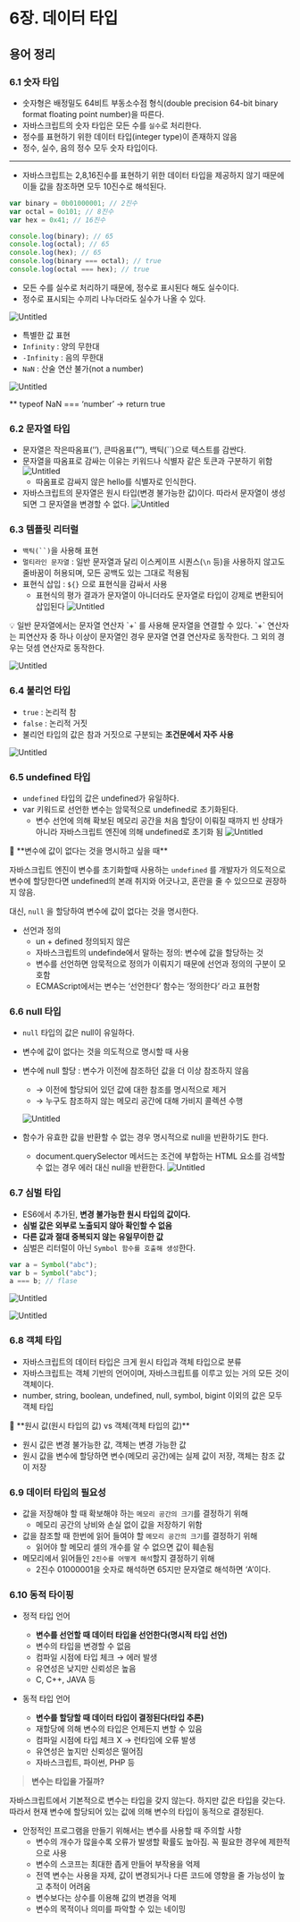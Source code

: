 # 6장. 데이터 타입

## 용어 정리

### 6.1 숫자 타입

- 숫자형은 배정밀도 64비트 부동소수점 형식(double precision 64-bit binary format floating point number)을 따른다.
- 자바스크립트의 숫자 타입은 모든 수를 `실수`로 처리한다.
- 정수를 표현하기 위한 데이터 타입(integer type)이 존재하지 않음
- 정수, 실수, 음의 정수 모두 숫자 타입이다.

---

- 자바스크립트는 2,8,16진수를 표현하기 위한 데이터 타입을 제공하지 않기 때문에 이들 값을 참조하면 모두 10진수로 해석된다.

```jsx
var binary = 0b01000001; // 2진수
var octal = 0o101; // 8진수
var hex = 0x41; // 16진수

console.log(binary); // 65
console.log(octal); // 65
console.log(hex); // 65
console.log(binary === octal); // true
console.log(octal === hex); // true
```

- 모든 수를 실수로 처리하기 때문에, 정수로 표시된다 해도 실수이다.
- 정수로 표시되는 수끼리 나누더라도 실수가 나올 수 있다.

![Untitled](https://github.com/gyulls2/Js-deep-dive/blob/main/06.%EB%8D%B0%EC%9D%B4%ED%84%B0%ED%83%80%EC%9E%85/images/Untitled.png?raw=true)

- 특별한 값 표현
- `Infinity` : 양의 무한대
- `-Infinity` : 음의 무한대
- `NaN` : 산술 연산 불가(not a number)

![Untitled](https://github.com/gyulls2/Js-deep-dive/blob/main/06.%EB%8D%B0%EC%9D%B4%ED%84%B0%ED%83%80%EC%9E%85/images/Untitled%201.png?raw=true)

\*\* typeof NaN === ‘number’ → return true

### 6.2 문자열 타입

- 문자열은 작은따옴표(’’), 큰따옴표(””), 백틱(``)으로 텍스트를 감싼다.
- 문자열을 따옴표로 감싸는 이유는 키워드나 식별자 같은 토큰과 구분하기 위함
  ![Untitled](https://github.com/gyulls2/Js-deep-dive/blob/main/06.%EB%8D%B0%EC%9D%B4%ED%84%B0%ED%83%80%EC%9E%85/images/Untitled%202.png?raw=true)
  - 따옴표로 감싸지 않은 hello를 식별자로 인식한다.
- 자바스크립트의 문자열은 원시 타입(변경 불가능한 값)이다. 따라서 문자열이 생성되면 그 문자열을 변경할 수 없다.
  ![Untitled](https://github.com/gyulls2/Js-deep-dive/blob/main/06.%EB%8D%B0%EC%9D%B4%ED%84%B0%ED%83%80%EC%9E%85/images/Untitled%203.png?raw=true)

### 6.3 템플릿 리터럴

- ` 백틱(``) `을 사용해 표현
- `멀티라인 문자열` : 일반 문자열과 달리 이스케이프 시퀀스(`\n` 등)을 사용하지 않고도 줄바꿈이 허용되며, 모든 공백도 있는 그대로 적용됨
- 표현식 삽입 : `${}` 으로 표현식을 감싸서 사용
  - 표현식의 평가 결과가 문자열이 아니더라도 문자열로 타입이 강제로 변환되어 삽입된다
    ![Untitled](https://github.com/gyulls2/Js-deep-dive/blob/main/06.%EB%8D%B0%EC%9D%B4%ED%84%B0%ED%83%80%EC%9E%85/images/Untitled%204.png?raw=true)

<aside>
💡 일반 문자열에서는 문자열 연산자 `+` 를 사용해 문자열을 연결할 수 있다.
`+` 연산자는 피연산자 중 하나 이상이 문자열인 경우 문자열 연결 연산자로 동작한다. 그 외의 경우는 덧셈 연산자로 동작한다.

![Untitled](https://github.com/gyulls2/Js-deep-dive/blob/main/06.%EB%8D%B0%EC%9D%B4%ED%84%B0%ED%83%80%EC%9E%85/images/Untitled%205.png?raw=true)

</aside>

### 6.4 불리언 타입

- `true` : 논리적 참
- `false` : 논리적 거짓
- 불리언 타입의 값은 참과 거짓으로 구분되는 **조건문에서 자주 사용**

![Untitled](https://github.com/gyulls2/Js-deep-dive/blob/main/06.%EB%8D%B0%EC%9D%B4%ED%84%B0%ED%83%80%EC%9E%85/images/Untitled%206.png?raw=true)

### 6.5 undefined 타입

- `undefined` 타입의 값은 undefined가 유일하다.
- var 키워드로 선언한 변수는 암묵적으로 undefined로 초기화된다.
  - 변수 선언에 의해 확보된 메모리 공간을 처음 할당이 이뤄질 때까지 빈 상태가 아니라 자바스크립트 엔진에 의해 undefined로 초기화 됨
    ![Untitled](https://github.com/gyulls2/Js-deep-dive/blob/main/06.%EB%8D%B0%EC%9D%B4%ED%84%B0%ED%83%80%EC%9E%85/images/Untitled%207.png?raw=true)

<aside>
🧐 **변수에 값이 없다는 것을 명시하고 싶을 때**

자바스크립트 엔진이 변수를 초기화할때 사용하는 `undefined` 를 개발자가 의도적으로 변수에 할당한다면 undefined의 본래 취지와 어긋나고, 혼란을 줄 수 있으므로 권장하지 않음.

대신, `null` 을 할당하여 변수에 값이 없다는 것을 명시한다.

</aside>

- 선언과 정의
  - un + defined 정의되지 않은
  - 자바스크립트의 undefinde에서 말하는 정의: 변수에 값을 할당하는 것
  - 변수를 선언하면 암묵적으로 정의가 이뤄지기 때문에 선언과 정의의 구분이 모호함
  - ECMAScript에서는 변수는 ‘선언한다’ 함수는 ‘정의한다’ 라고 표현함

### 6.6 null 타입

- `null` 타입의 값은 null이 유일하다.
- 변수에 값이 없다는 것을 의도적으로 명시할 때 사용
- 변수에 null 할당 : 변수가 이전에 참조하던 값을 더 이상 참조하지 않음

  - → 이전에 할당되어 있던 값에 대한 참조를 명시적으로 제거
  - → 누구도 참조하지 않는 메모리 공간에 대해 가비지 콜렉션 수행

  ![Untitled](https://github.com/gyulls2/Js-deep-dive/blob/main/06.%EB%8D%B0%EC%9D%B4%ED%84%B0%ED%83%80%EC%9E%85/images/Untitled%208.png?raw=true)

- 함수가 유효한 값을 반환할 수 없는 경우 명시적으로 null을 반환하기도 한다.
  - document.querySelector 메서드는 조건에 부합하는 HTML 요소를 검색할 수 없는 경우 에러 대신 null을 반환한다.
    ![Untitled](https://github.com/gyulls2/Js-deep-dive/blob/main/06.%EB%8D%B0%EC%9D%B4%ED%84%B0%ED%83%80%EC%9E%85/images/Untitled%209.png?raw=true)

### 6.7 심벌 타입

- ES6에서 추가된, **변경 불가능한 원시 타입의 값이다.**
- **심벌 값은 외부로 노출되지 않아 확인할 수 없음**
- **다른 값과 절대 중복되지 않는 유일무이한 값**
- 심벌은 리터럴이 아닌 `Symbol 함수를 호출해 생성`한다.

```jsx
var a = Symbol("abc");
var b = Symbol("abc");
a === b; // flase
```

![Untitled](https://github.com/gyulls2/Js-deep-dive/blob/main/06.%EB%8D%B0%EC%9D%B4%ED%84%B0%ED%83%80%EC%9E%85/images/Untitled%2010.png?raw=true)

![Untitled](https://github.com/gyulls2/Js-deep-dive/blob/main/06.%EB%8D%B0%EC%9D%B4%ED%84%B0%ED%83%80%EC%9E%85/images/Untitled%2011.png?raw=true)

### 6.8 객체 타입

- 자바스크립트의 데이터 타입은 크게 원시 타입과 객체 타입으로 분류
- 자바스크립트는 객체 기반의 언어이며, 자바스크립트를 이루고 있는 거의 모든 것이 객체이다.
- number, string, boolean, undefined, null, symbol, bigint 이외의 값은 모두 객체 타입

<aside>
🧐 **원시 값(원시 타입의 값) vs 객체(객체 타입의 값)**

- 원시 값은 변경 불가능한 값, 객체는 변경 가능한 값
- 원시 값을 변수에 할당하면 변수(메모리 공간)에는 실제 값이 저장, 객체는 참조 값이 저장

</aside>

### 6.9 데이터 타입의 필요성

- 값을 저장해야 할 때 확보해야 하는 `메모리 공간의 크기`를 결정하기 위해
  - 메모리 공간의 낭비와 손실 없이 값을 저장하기 위함
- 값을 참조할 때 한번에 읽어 들여야 할 `메모리 공간의 크기`를 결정하기 위해
  - 읽어야 할 메모리 셀의 개수를 알 수 없으면 값이 훼손됨
- 메모리에서 읽어들인 `2진수를 어떻게 해석`할지 결정하기 위해
  - 2진수 01000001을 숫자로 해석하면 65지만 문자열로 해석하면 ‘A’이다.

### 6.10 동적 타이핑

- 정적 타입 언어

  - **변수를 선언할 때 데이터 타입을 선언한다(명시적 타입 선언)**
  - 변수의 타입을 변경할 수 없음
  - 컴파일 시점에 타입 체크 → 에러 발생
  - 유연성은 낮지만 신뢰성은 높음
  - C, C++, JAVA 등

- 동적 타입 언어
  - **변수를 할당할 때 데이터 타입이 결정된다(타입 추론)**
  - 재할당에 의해 변수의 타입은 언제든지 변할 수 있음
  - 컴파일 시점에 타입 체크 X → 런타임에 오류 발생
  - 유연성은 높지만 신뢰성은 떨어짐
  - 자바스크립트, 파이썬, PHP 등

> **변수는 타입을 가질까?**

자바스크립트에서 기본적으로 변수는 타입을 갖지 않는다.
하지만 값은 타입을 갖는다.
따라서 현재 변수에 할당되어 있는 값에 의해 변수의 타입이 동적으로 결정된다.

>

- 안정적인 프로그램을 만들기 위해서는 변수를 사용할 때 주의할 사항
  - 변수의 개수가 많을수록 오류가 발생할 확률도 높아짐. 꼭 필요한 경우에 제한적으로 사용
  - 변수의 스코프는 최대한 좁게 만들어 부작용을 억제
  - 전역 변수는 사용을 자제, 값이 변경되거나 다른 코드에 영향을 줄 가능성이 높고 추적이 어려움
  - 변수보다는 상수를 이용해 값의 변경을 억제
  - 변수의 목적이나 의미를 파악할 수 있는 네이밍
